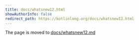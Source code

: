 ```yaml
---
title: docs/whatsnew12.html
showAuthorInfo: false
redirect_path: https://kotlinlang.org/docs/whatsnew12.html
---
```


The page is moved to [docs/whatsnew12.md](docs/whatsnew12.md)

